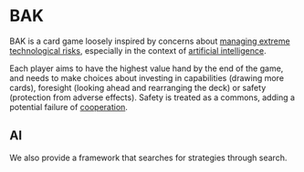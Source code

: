 # BAK

BAK is a card game loosely inspired by concerns about [managing extreme technological risks](https://www.cser.ac.uk/research/managing-extreme-technological-risks/), 
especially in the context of [artificial intelligence](https://waitbutwhy.com/2015/01/artificial-intelligence-revolution-1.html).

Each player aims to have the highest value hand by the end of the game, and needs to make choices about investing in capabilities (drawing more cards), foresight (looking ahead and rearranging the deck) or safety (protection from adverse effects). 
Safety is treated as a commons, adding a potential failure of [cooperation](https://arxiv.org/abs/1907.04534).

## AI

We also provide a framework that searches for strategies through search.

